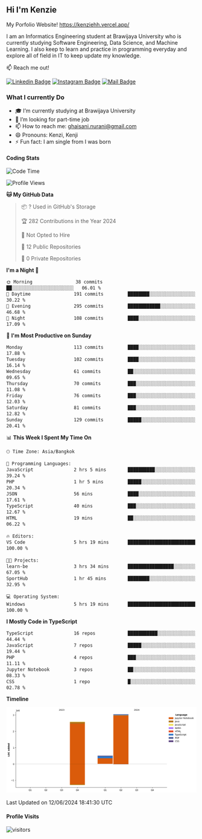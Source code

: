 ## Hi I'm Kenzie

My Porfolio Website!
https://kenziehh.vercel.app/

I am an Informatics Engineering student at Brawijaya University who is currently studying Software Engineering, Data Science, and Machine Learning. I also keep to learn and practice in programming everyday and explore all of field in IT to keep update my knowledge.

:mailbox: Reach me out!

[![Linkedin Badge](https://img.shields.io/badge/-Kenzie_Taqiyassar-0e76a8?style=flat&labelColor=0e76a8&logo=linkedin&logoColor=white)](https://www.linkedin.com/in/kenzie-taqiyassar-37458b1aa/) 
[![Instagram Badge](https://img.shields.io/badge/-@__kenziehh_-e84393?style=flat&labelColor=e84393&logo=instagram&logoColor=white)](https://www.instagram.com/_kenziehh/) 
[![Mail Badge](https://img.shields.io/badge/-ghaisani.nurani-c0392b?style=flat&labelColor=c0392b&logo=gmail&logoColor=white)](mailto:ghaisani.nurani@gmail.com)

### What I currently Do

- 🎓 I’m currently studying at Brawijaya University
- 💼 I’m looking for part-time job
- 📫 How to reach me: ghaisani.nurani@gmail.com
- 😄 Pronouns: Kenzi, Kenji
- ⚡ Fun fact: I am single from I was born

#### Coding Stats
<!--START_SECTION:waka-->
![Code Time](http://img.shields.io/badge/Code%20Time-413%20hrs%2019%20mins-blue)

![Profile Views](http://img.shields.io/badge/Profile%20Views-0-blue)

**🐱 My GitHub Data** 

> 📦 ? Used in GitHub's Storage 
 > 
> 🏆 282 Contributions in the Year 2024
 > 
> 🚫 Not Opted to Hire
 > 
> 📜 12 Public Repositories 
 > 
> 🔑 0 Private Repositories 
 > 
**I'm a Night 🦉** 

```text
🌞 Morning                38 commits          ██░░░░░░░░░░░░░░░░░░░░░░░   06.01 % 
🌆 Daytime                191 commits         ████████░░░░░░░░░░░░░░░░░   30.22 % 
🌃 Evening                295 commits         ████████████░░░░░░░░░░░░░   46.68 % 
🌙 Night                  108 commits         ████░░░░░░░░░░░░░░░░░░░░░   17.09 % 
```
📅 **I'm Most Productive on Sunday** 

```text
Monday                   113 commits         ████░░░░░░░░░░░░░░░░░░░░░   17.88 % 
Tuesday                  102 commits         ████░░░░░░░░░░░░░░░░░░░░░   16.14 % 
Wednesday                61 commits          ██░░░░░░░░░░░░░░░░░░░░░░░   09.65 % 
Thursday                 70 commits          ███░░░░░░░░░░░░░░░░░░░░░░   11.08 % 
Friday                   76 commits          ███░░░░░░░░░░░░░░░░░░░░░░   12.03 % 
Saturday                 81 commits          ███░░░░░░░░░░░░░░░░░░░░░░   12.82 % 
Sunday                   129 commits         █████░░░░░░░░░░░░░░░░░░░░   20.41 % 
```


📊 **This Week I Spent My Time On** 

```text
🕑︎ Time Zone: Asia/Bangkok

💬 Programming Languages: 
JavaScript               2 hrs 5 mins        ██████████░░░░░░░░░░░░░░░   39.24 % 
PHP                      1 hr 5 mins         █████░░░░░░░░░░░░░░░░░░░░   20.34 % 
JSON                     56 mins             ████░░░░░░░░░░░░░░░░░░░░░   17.61 % 
TypeScript               40 mins             ███░░░░░░░░░░░░░░░░░░░░░░   12.67 % 
HTML                     19 mins             ██░░░░░░░░░░░░░░░░░░░░░░░   06.22 % 

🔥 Editors: 
VS Code                  5 hrs 19 mins       █████████████████████████   100.00 % 

🐱‍💻 Projects: 
learn-be                 3 hrs 34 mins       █████████████████░░░░░░░░   67.05 % 
SportHub                 1 hr 45 mins        ████████░░░░░░░░░░░░░░░░░   32.95 % 

💻 Operating System: 
Windows                  5 hrs 19 mins       █████████████████████████   100.00 % 
```

**I Mostly Code in TypeScript** 

```text
TypeScript               16 repos            ███████████░░░░░░░░░░░░░░   44.44 % 
JavaScript               7 repos             █████░░░░░░░░░░░░░░░░░░░░   19.44 % 
PHP                      4 repos             ███░░░░░░░░░░░░░░░░░░░░░░   11.11 % 
Jupyter Notebook         3 repos             ██░░░░░░░░░░░░░░░░░░░░░░░   08.33 % 
CSS                      1 repo              █░░░░░░░░░░░░░░░░░░░░░░░░   02.78 % 
```



**Timeline**

![Lines of Code chart](https://raw.githubusercontent.com/kenziehh/kenziehh/master/assets/bar_graph.png)


 Last Updated on 12/06/2024 18:41:30 UTC
<!--END_SECTION:waka-->


#### Profile Visits

![visitors](https://visitor-badge.glitch.me/badge?page_id=kenziehh.kenziehh)





